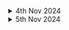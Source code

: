 <details>
<summary>4th Nov 2024</summary>
<br>
My first PR got merged! I am writing this a week after though, as it was a very challenging week in work and I got very little time to work on Django. 

This week - onwards and upwards!

Our call last week was useful. It was clear that there is a lot of things about Trac and the docs that have been the same way for a while and it is new contributors that notice if things aren't easy to find. I'll be writing a quick MR to fix one more sentence in the docs about how to assign tickets in TRAC. There was a suggestion from Paolo to open a ticket asking for discussion on how best to update TRAC to make it easier. The question about 'unassigned' vs. 'nobody'? Why two? The difference between 'Accepted' and other values. The 'new' tag when MRs are very old etc etc.

Raised a PR this morning: https://github.com/django/django/pull/18763
I learnt from my mistakes and this time remembered to end the commit message with a full stop and to add alt text to the images that I put up on the PR description.

</details>

<details>
<summary>5th Nov 2024</summary>
<br>
My second PR got merged! https://github.com/django/django/pull/18763 Got some great suggestions on this, made the updates. Nice to have feedback so quickly. Now just to find a more complex ticket...

</details>